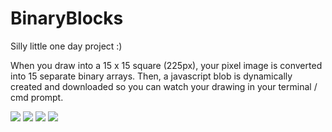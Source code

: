 # BinaryBlocks
Silly little one day project :)

When you draw into a 15 x 15 square (225px), your pixel image is converted into 15 separate binary arrays. Then, a javascript blob is dynamically created and downloaded so you can watch your drawing in your terminal / cmd prompt.

<img src='http://i.imgur.com/sSS8gA2.png'>
<img src='http://i.imgur.com/XkwwiPE.png'>
<img src='http://i.imgur.com/dPUMdhZ.png'>
<img src='http://i.imgur.com/D3NntWi.png'>
